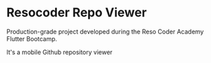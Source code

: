 # Resocoder Repo Viewer

Production-grade project developed during the Reso Coder Academy Flutter Bootcamp.

It's a mobile Github repository viewer
